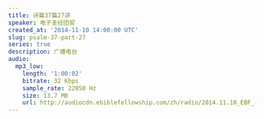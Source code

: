 ```yaml
---
title: 诗篇37篇27讲
speaker: 电子圣经团契
created_at: '2014-11-10 14:00:00 UTC'
slug: psalm-37-part-27
series: true
description: 广播电台
audio:
  mp3_low:
    length: '1:00:02'
    bitrate: 32 Kbps
    sample_rate: 22050 Hz
    size: 13.7 MB
    url: http://audiocdn.ebiblefellowship.com/zh/radio/2014.11.10_EBF_-_Psalm_37_Part_27.mp3
---
```

